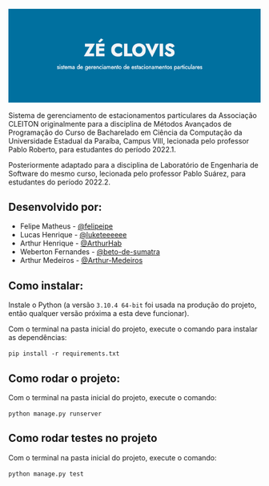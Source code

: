 ![Zé Clovis](/head.png?raw=true "Zé Clovis")

Sistema de gerenciamento de estacionamentos particulares da Associação
CLEITON originalmente para a disciplina de Métodos Avançados de Programação
do Curso de Bacharelado em Ciência da Computação da Universidade Estadual da
Paraíba, Campus VIII, lecionada pelo professor Pablo Roberto, para estudantes
do período 2022.1.

Posteriormente adaptado para a disciplina de Laboratório de Engenharia de
Software do mesmo curso, lecionada pelo professor Pablo Suárez, para estudantes
do período 2022.2.


## Desenvolvido por:

- Felipe Matheus - [@felipeipe](https://github.com/felipeipe)
- Lucas Henrique - [@luketeeeeee](https://github.com/luketeeeeee)
- Arthur Henrique - [@ArthurHab](https://github.com/ArthurHab)
- Weberton Fernandes - [@beto-de-sumatra](https://github.com/beto-de-sumatra)
- Arthur Medeiros - [@Arthur-Medeiros](https://github.com/Arthur-Medeiros)


## Como instalar:

Instale o Python (a versão `3.10.4 64-bit` foi usada na produção do projeto, então qualquer versão próxima a esta deve funcionar).

Com o terminal na pasta inicial do projeto, execute o comando para instalar
as dependências:

```pip install -r requirements.txt```


## Como rodar o projeto:

Com o terminal na pasta inicial do projeto, execute o comando:

```python manage.py runserver```


## Como rodar testes no projeto

Com o terminal na pasta inicial do projeto, execute o comando:

```python manage.py test```